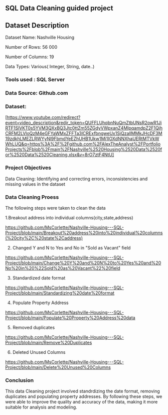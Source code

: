 ## SQL Data Cleaning guided project

## Dataset Description

Dataset Name: Nashville Housing

Number of Rows: 56 000

Number of Columns: 19

Data Types: Various( Integer, String, date..)

### Tools used : SQL Server

### Data Source: Github.com

### Dataset: 
[https://www.youtube.com/redirect?event=video_description&redir_token=QUFFLUhqbnNuQmZtbUNsR2owR1JiRTF1SlVKT0s5YVM3QXxBQ3Jtc0ttZm55ZGdyVWpxanZ4MlpqamdpZ2F1QjhCRFM2LVloQzM4eGFYaWMxZFFTa3lCRExfbngweUx1SjQzallMMkJHcDF3M19zdkhLMEZLRWYyNl9FbmdYeEZhUHB1Ukw1Mi1IOXdNNXhaUERtMTVkWWhLUQ&q=https%3A%2F%2Fgithub.com%2FAlexTheAnalyst%2FPortfolioProjects%2Fblob%2Fmain%2FNashville%2520Housing%2520Data%2520for%2520Data%2520Cleaning.xlsx&v=8rO7ztF4NtU]

### Project Objectives

Data Cleaning: Identifying and correcting errors, inconsistencies and missing values in the dataset

### Data Cleaning Proess

The following steps were taken to clean the data

1.Breakout address into individual columns(city,state,address)

https://github.com/MsCorlette/Nashville-Housing---SQL-Project/blob/main/Breakout%20address%20into%20individual%20columns(%20city%2C%20state%2Caddress)

2. Changed Y and N to Yes and No in "Sold as Vacant" field

https://github.com/MsCorlette/Nashville-Housing---SQL-Project/blob/main/Change%20Y%20and%20N%20to%20Yes%20and%20No%20in%20%22Sold%20as%20Vacant%22%20field

3. Standardized date format
  
 https://github.com/MsCorlette/Nashville-Housing---SQL-Project/blob/main/Standardizing%20date%20format

4. Populate Property Address
  
https://github.com/MsCorlette/Nashville-Housing---SQL-Project/blob/main/Populate%20Property%20Address%20data

5. Removed duplicates

https://github.com/MsCorlette/Nashville-Housing---SQL-Project/blob/main/Remove%20Duplicates

6. Deleted Unused Columns

 https://github.com/MsCorlette/Nashville-Housing---SQL-Project/blob/main/Delete%20Unused%20Columns

### Conclusion

This data Cleaning project involved standrdizing the date format, removing duplicates and populating property addresses. By following these steps, we were able to improve the quality and accuracy of the data, making it more suitable for analysis and modeling.






	  





